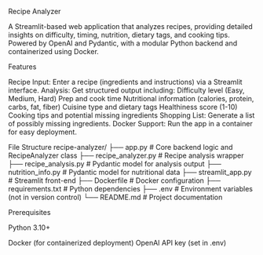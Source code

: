 Recipe Analyzer

A Streamlit-based web application that analyzes recipes, providing detailed insights on difficulty, timing, nutrition, dietary tags, and cooking tips. Powered by OpenAI and Pydantic, with a modular Python backend and containerized using Docker.

Features

Recipe Input: Enter a recipe (ingredients and instructions) via a Streamlit interface.
Analysis: Get structured output including:
Difficulty level (Easy, Medium, Hard)
Prep and cook time
Nutritional information (calories, protein, carbs, fat, fiber)
Cuisine type and dietary tags
Healthiness score (1-10)
Cooking tips and potential missing ingredients
Shopping List: Generate a list of possibly missing ingredients.
Docker Support: Run the app in a container for easy deployment.

File Structure
recipe-analyzer/
├── app.py                  # Core backend logic and RecipeAnalyzer class
├── recipe_analyzer.py      # Recipe analysis wrapper
├── recipe_analysis.py      # Pydantic model for analysis output
├── nutrition_info.py       # Pydantic model for nutritional data
├── streamlit_app.py        # Streamlit front-end
├── Dockerfile              # Docker configuration
├── requirements.txt        # Python dependencies
├── .env                    # Environment variables (not in version control)
└── README.md               # Project documentation

Prerequisites

Python 3.10+

Docker (for containerized deployment)
OpenAI API key (set in .env)

